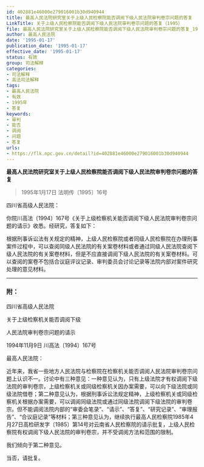 ```yaml
---
id: 402881e46000e279016001b30d940944
title: 最高人民法院研究室关于上级人民检察院能否调阅下级人民法院审判卷宗问题的答复
LinkTitle: 关于上级人民检察院能否调阅下级人民法院审判卷宗问题的答复（1995）
file: 最高人民法院研究室关于上级人民检察院能否调阅下级人民法院审判卷宗问题的答复_19950117_402881e46000e279016001b30d940944.docx
author: 最高人民法院
date: '1995-01-17'
publication_date: '1995-01-17'
effective_date: '1995-01-17'
status: 有效
group: 司法解释
categories:
- 司法解释
- 高法司法解释
tags:
- 最高人民法院
- 有效
- 1995年
- 答复
keywords:
- 审判
- 能否
- 调阅
- 问题
- 答复
urls:
- https://flk.npc.gov.cn/detail?id=402881e46000e279016001b30d940944
---
```


**最高人民法院研究室关于上级人民检察院能否调阅下级人民法院审判卷宗问题的答复**

> 1995年1月17日 法明传〔1995〕16号

四川省高级人民法院：

你院川高法〔1994〕167号《关于上级检察机关能否调阅下级人民法院审判卷宗问题的请示》收悉。经研究，答复如下：

根据刑事诉讼法有关规定的精神，上级人民检察院或者同级人民检察院在办理刑事案件过程中，可以查阅同级人民法院的有关案卷材料或者通过同级人民法院查阅下级人民法院的有关案卷材料，但是不应直接调阅下级人民法院的有关案卷材料。可以查阅的案卷不包括合议庭评议记录、审判委员会讨论记录等法院内部对案件研究处理的意见材料。

---

### 附：

四川省高级人民法院

关于上级检察机关能否调阅下级

人民法院审判卷宗问题的请示

1994年11月9日 川高法〔1994〕167号

最高人民法院：

近年来，我省一些地方人民法院与检察院在检察机关能否调阅人民法院审判卷宗问题上认识不一。讨论中有三种意见：一种意见认为，只有上级法院才有权调阅下级法院的审判卷宗，上级检察机关或同级检察机关因办案需要，可以向下级法院或同级法院借卷；第二种意见认为，根据刑事诉讼法规定精神，上级检察机关或同级检察机关根据办案需要，可以调阅同级法院或通过同级法院调阅下级法院的审判卷宗。但不能调阅法院内部的“审委会笔录”、“请示”、“答复”、“研究记录”、“审理报告”、“合议庭记录”等材料；第三种意见认为，继续执行最高人民检察院1985年4月27日高检研发字〔1985〕第14号对云南省人民检察院的请示批复，上级人民检察院有权调阅下级人民法院的审判卷宗，并不受调阅方法和范围的限制。

我们倾向于第二种意见。

当否，请批复。
